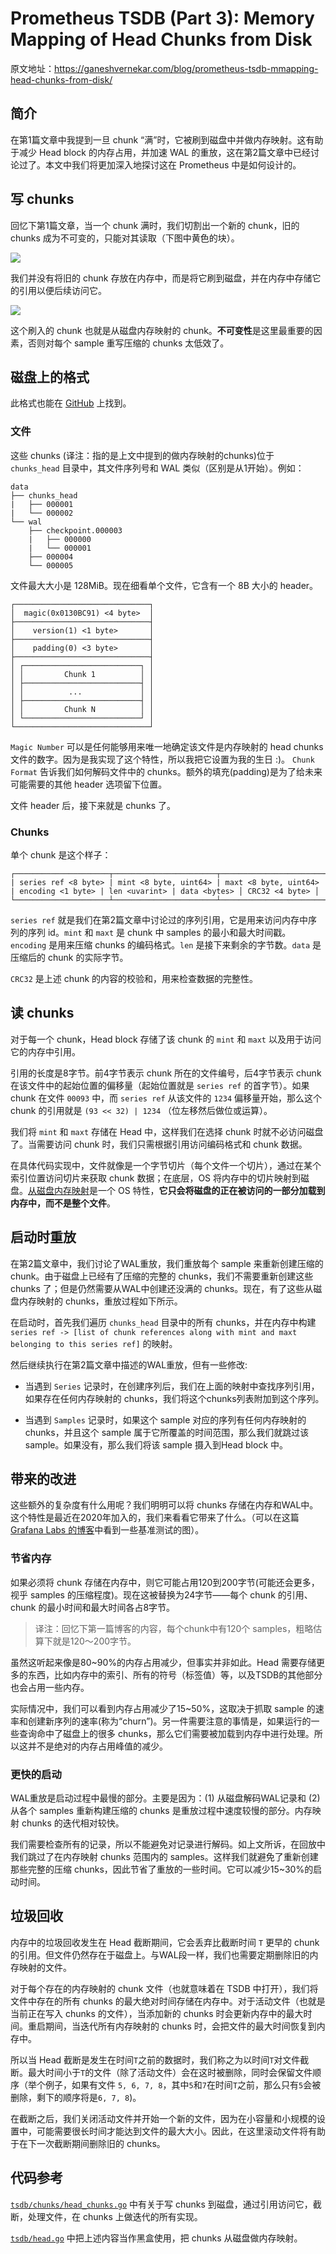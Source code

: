 # Prometheus TSDB (Part 3): Memory Mapping of Head Chunks from Disk

原文地址：https://ganeshvernekar.com/blog/prometheus-tsdb-mmapping-head-chunks-from-disk/

## 简介

在第1篇文章中我提到一旦 chunk “满”时，它被刷到磁盘中并做内存映射。这有助于减少 Head block 的内存占用，并加速 WAL 的重放，这在第2篇文章中已经讨论过了。本文中我们将更加深入地探讨这在 Prometheus 中是如何设计的。

## 写 chunks

回忆下第1篇文章，当一个 chunk 满时，我们切割出一个新的 chunk，旧的 chunks 成为不可变的，只能对其读取（下图中黄色的块）。

![](https://ganeshvernekar.com/blog/img/tsdb3.svg)

我们并没有将旧的 chunk 存放在内存中，而是将它刷到磁盘，并在内存中存储它的引用以便后续访问它。

![](https://ganeshvernekar.com/blog/img/tsdb4.svg)

这个刷入的 chunk 也就是从磁盘内存映射的 chunk。**不可变性**是这里最重要的因素，否则对每个 sample 重写压缩的 chunks 太低效了。

## 磁盘上的格式

此格式也能在 [GitHub](https://github.com/prometheus/prometheus/blob/master/tsdb/docs/format/head_chunks.md) 上找到。

### 文件

这些 chunks (译注：指的是上文中提到的做内存映射的chunks)位于 `chunks_head` 目录中，其文件序列号和 WAL 类似（区别是从1开始）。例如：

```
data
├── chunks_head
|   ├── 000001
|   └── 000002
└── wal
    ├── checkpoint.000003
    |   ├── 000000
    |   └── 000001
    ├── 000004
    └── 000005
```

文件最大大小是 128MiB。现在细看单个文件，它含有一个 8B 大小的 header。

```
┌──────────────────────────────┐
│  magic(0x0130BC91) <4 byte>  │
├──────────────────────────────┤
│    version(1) <1 byte>       │
├──────────────────────────────┤
│    padding(0) <3 byte>       │
├──────────────────────────────┤
│ ┌──────────────────────────┐ │
│ │         Chunk 1          │ │
│ ├──────────────────────────┤ │
│ │          ...             │ │
│ ├──────────────────────────┤ │
│ │         Chunk N          │ │
│ └──────────────────────────┘ │
└──────────────────────────────┘
```

`Magic Number` 可以是任何能够用来唯一地确定该文件是内存映射的 head chunks 文件的数字。因为是我实现了这个特性，所以我把它设置为我的生日 :)。 `Chunk Format` 告诉我们如何解码文件中的 chunks。额外的填充(padding)是为了给未来可能需要的其他 header 选项留下位置。

文件 header 后，接下来就是 chunks 了。

### Chunks

单个 chunk 是这个样子：

```
┌─────────────────────┬───────────────────────┬───────────────────────┬───────────────────┬───────────────┬──────────────┬────────────────┐
| series ref <8 byte> | mint <8 byte, uint64> | maxt <8 byte, uint64> | encoding <1 byte> | len <uvarint> | data <bytes> │ CRC32 <4 byte> │
└─────────────────────┴───────────────────────┴───────────────────────┴───────────────────┴───────────────┴──────────────┴────────────────┘
```

`series ref` 就是我们在第2篇文章中讨论过的序列引用，它是用来访问内存中序列的序列 id。`mint` 和 `maxt` 是 chunk 中 samples 的最小和最大时间戳。`encoding` 是用来压缩 chunks 的编码格式。`len` 是接下来剩余的字节数。`data` 是压缩后的 chunk 的实际字节。

`CRC32` 是上述 chunk 的内容的校验和，用来检查数据的完整性。

## 读 chunks

对于每一个 chunk，Head block 存储了该 chunk 的 `mint` 和 `maxt` 以及用于访问它的内存中引用。

引用的长度是8字节。前4字节表示 chunk 所在的文件编号，后4字节表示 chunk 在该文件中的起始位置的偏移量（起始位置就是 `series ref` 的首字节）。如果 chunk 在文件 `00093` 中，而 `series ref` 从该文件的 `1234` 偏移量开始，那么这个 chunk 的引用就是 `(93 << 32) | 1234` （位左移然后做位或运算）。

我们将 `mint` 和 `maxt` 存储在 Head 中，这样我们在选择 chunk 时就不必访问磁盘了。当需要访问 chunk 时，我们只需根据引用访问编码格式和 chunk 数据。

在具体代码实现中，文件就像是一个字节切片（每个文件一个切片），通过在某个索引位置访问切片来获取 chunk 数据；在底层，OS 将内存中的切片映射到磁盘。[从磁盘内存映射](https://en.wikipedia.org/wiki/Memory-mapped_file)是一个 OS 特性，**它只会将磁盘的正在被访问的一部分加载到内存中，而不是整个文件**。

## 启动时重放

在第2篇文章中，我们讨论了WAL重放，我们重放每个 sample 来重新创建压缩的 chunk。由于磁盘上已经有了压缩的完整的 chunks，我们不需要重新创建这些 chunks 了；但是仍然需要从WAL中创建还没满的 chunks。现在，有了这些从磁盘内存映射的 chunks，重放过程如下所示。

在启动时，首先我们遍历 `chunks_head` 目录中的所有 chunks，并在内存中构建 `series ref -> [list of chunk references along with mint and maxt belonging to this series ref]` 的映射。

然后继续执行在第2篇文章中描述的WAL重放，但有一些修改:

* 当遇到 `Series` 记录时，在创建序列后，我们在上面的映射中查找序列引用，如果存在任何内存映射的 chunks，我们将这个chunks列表附加到这个序列。

* 当遇到 `Samples` 记录时，如果这个 sample 对应的序列有任何内存映射的 chunks，并且这个 sample 属于它所覆盖的时间范围，那么我们就跳过该 sample。如果没有，那么我们将该 sample 摄入到Head block 中。

## 带来的改进

这些额外的复杂度有什么用呢？我们明明可以将 chunks 存储在内存和WAL中。这个特性是最近在2020年加入的，我们来看看它带来了什么。（可以在这篇 [Grafana Labs 的博客](https://grafana.com/blog/2020/06/10/new-in-prometheus-v2.19.0-memory-mapping-of-full-chunks-of-the-head-block-reduces-memory-usage-by-as-much-as-40/)中看到一些基准测试的图）。

### 节省内存

如果必须将 chunk 存储在内存中，则它可能占用120到200字节(可能还会更多，视乎 samples 的压缩程度)。现在这被替换为24字节——每个 chunk 的引用、chunk 的最小时间和最大时间各占8字节。

> 译注：回忆下第一篇博客的内容，每个chunk中有120个 samples，粗略估算下就是120～200字节。

虽然这听起来像是80~90%的内存占用减少，但事实并非如此。Head 需要存储更多的东西，比如内存中的索引、所有的符号（标签值）等，以及TSDB的其他部分也会占用一些内存。

实际情况中，我们可以看到内存占用减少了15~50%，这取决于抓取 sample 的速率和创建新序列的速率(称为“churn”)。另一件需要注意的事情是，如果运行的一些查询命中了磁盘上的很多 chunks，那么它们需要被加载到内存中进行处理。所以这并不是绝对的内存占用峰值的减少。

### 更快的启动

WAL重放是启动过程中最慢的部分。主要是因为：(1) 从磁盘解码WAL记录和 (2) 从各个 samples 重新构建压缩的 chunks 是重放过程中速度较慢的部分。内存映射 chunks 的迭代相对较快。

我们需要检查所有的记录，所以不能避免对记录进行解码。如上文所诉，在回放中我们跳过了在内存映射 chunks 范围内的 samples。这样我们就避免了重新创建那些完整的压缩 chunks，因此节省了重放的一些时间。它可以减少15~30%的启动时间。

## 垃圾回收

内存中的垃圾回收发生在 Head 截断期间，它会丢弃比截断时间 `T` 更早的 chunk 的引用。但文件仍然存在于磁盘上。与WAL段一样，我们也需要定期删除旧的内存映射的文件。

对于每个存在的内存映射的 chunk 文件（也就意味着在 TSDB 中打开），我们将文件中存在的所有 chunks 的最大绝对时间存储在内存中。对于活动文件（也就是当前正在写入 chunks 的文件），当添加新的 chunks 时会更新内存中的最大时间。重启期间，当迭代所有内存映射的 chunks 时，会把文件的最大时间恢复到内存中。

所以当 Head 截断是发生在时间`T`之前的数据时，我们称之为以时间`T`对文件截断。最大时间小于`T`的文件（除了活动文件）会在这时被删除，同时会保留文件顺序（举个例子，如果有文件 `5, 6, 7, 8`，其中`5`和`7`在时间`T`之前，那么只有`5`会被删除，剩下的顺序将是`6, 7, 8`)。

在截断之后，我们关闭活动文件并开始一个新的文件，因为在小容量和小规模的设置中，可能需要很长时间才能达到文件的最大大小。因此，在这里滚动文件将有助于在下一次截断期间删除旧的 chunks。

## 代码参考

[`tsdb/chunks/head_chunks.go`](https://github.com/prometheus/prometheus/blob/master/tsdb/chunks/head_chunks.go) 中有关于写 chunks 到磁盘，通过引用访问它，截断，处理文件，在 chunks 上做迭代的所有实现。

[`tsdb/head.go`](https://github.com/prometheus/prometheus/blob/master/tsdb/head.go) 中把上述内容当作黑盒使用，把 chunks 从磁盘做内存映射。
